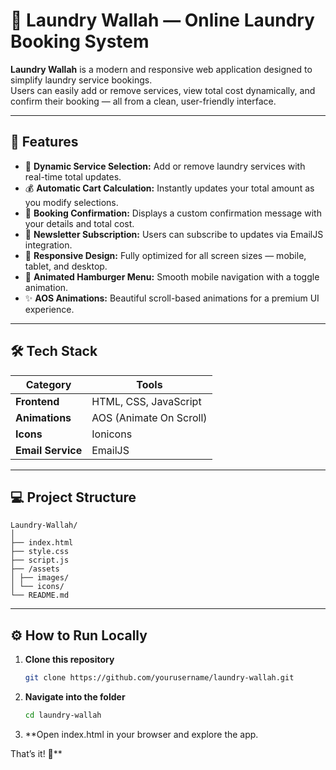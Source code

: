  # 🧺 Laundry Wallah — Online Laundry Booking System

**Laundry Wallah** is a modern and responsive web application designed to simplify laundry service bookings.  
Users can easily add or remove services, view total cost dynamically, and confirm their booking — all from a clean, user-friendly interface.

---

## 🚀 Features

- 🧼 **Dynamic Service Selection:** Add or remove laundry services with real-time total updates.  
- 💰 **Automatic Cart Calculation:** Instantly updates your total amount as you modify selections.  
- 📩 **Booking Confirmation:** Displays a custom confirmation message with your details and total cost.  
- 📨 **Newsletter Subscription:** Users can subscribe to updates via EmailJS integration.  
- 📱 **Responsive Design:** Fully optimized for all screen sizes — mobile, tablet, and desktop.  
- 🍔 **Animated Hamburger Menu:** Smooth mobile navigation with a toggle animation.  
- ✨ **AOS Animations:** Beautiful scroll-based animations for a premium UI experience.

---

## 🛠️ Tech Stack

| Category | Tools |
|-----------|--------|
| **Frontend** | HTML, CSS, JavaScript |
| **Animations** | AOS (Animate On Scroll) |
| **Icons** | Ionicons |
| **Email Service** | EmailJS |

---

## 💻 Project Structure
```
Laundry-Wallah/
│
├── index.html
├── style.css
├── script.js
├── /assets
│ ├── images/
│ └── icons/
└── README.md

```
---

## ⚙️ How to Run Locally

1. **Clone this repository**
   ```bash
   git clone https://github.com/yourusername/laundry-wallah.git
2. **Navigate into the folder**
    ```bash
    cd laundry-wallah
3. **Open index.html in your browser and explore the app.

That’s it! 🎉**




